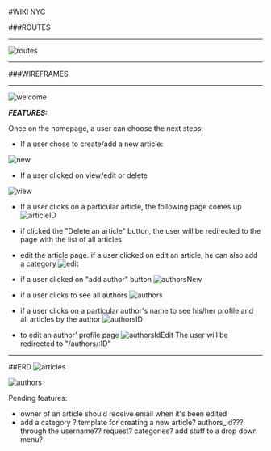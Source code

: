 #WIKI NYC

###ROUTES
* * *

![routes](http://i.imgur.com/pn0oeBo.png)
* * *
###WIREFRAMES
* * *
![welcome](http://i.imgur.com/reYbi9l.png)


***FEATURES:***

Once on the homepage, a user can choose the next steps:
- If a user chose to create/add a new article:

![new](http://i.imgur.com/xabsHLZ.jpg)
- If a user clicked on view/edit or delete

 ![view](http://i.imgur.com/B2TTkWo.jpg)

 - If a user clicks on a particular article, the following page comes up
 ![articleID](http://i.imgur.com/2DI9F5e.jpg)

- if clicked the "Delete an article" button, the user will be redirected to the page with the list of all articles

- edit the article page. if a user clicked on edit an article, he can also add a category
![edit](http://i.imgur.com/fV8DpIw.jpg)


- if a user clicked on "add author" button
![authorsNew](http://i.imgur.com/sL5N7N4.jpg)

- if a user clicks to see all authors
![authors](http://i.imgur.com/dRxW5rk.jpg)


- if a user clicks on a particular author's name to see his/her profile and all articles by the author
![authorsID](http://i.imgur.com/O8xnTbv.jpg)

- to edit an author' profile page
![authorsIdEdit](http://i.imgur.com/Tsnmcvt.jpg)
The user will be redirected to "/authors/:ID"
* * *
##ERD
![articles](http://i.imgur.com/EtT68mj.png)

![authors](http://i.imgur.com/SclykLa.png)


Pending features:
- owner of an article should receive email when it's been edited
- add a category
?
template for creating a new article?
authors_id??? through the username??
request?
categories?
add stuff to a drop down menu?
